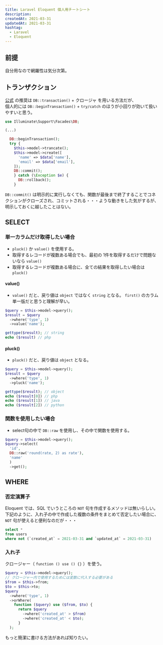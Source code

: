 ```yaml
---
title: Laravel Eloquent 個人用チートシート
description:
createdAt: 2021-03-31
updatedAt: 2021-03-31
hashtag:
  - Laravel
  - Eloquent
---
```


## 前提
自分用なので網羅性は気分次第。

## トランザクション
[公式](https://readouble.com/laravel/6.x/ja/database.html#database-transactions) の推奨は `DB::transaction()` + クロージャ を用いる方法だが、  
個人的には `DB::beginTransaction()` + `try/catch` のほうが小回りが効いて扱いやすいと思う。

```php
use Illuminate\Support\Facades\DB;

(...)

  DB::beginTransaction();
  try {
    $this->model->trancate();
    $this->model->create([
      'name' => $data['name'],
      'email' => $data['email'],
    ]);
    DB::commit();
    } catch (\Exception $e) {
      DB::rollback();
    }
```

`DB::commit()` は明示的に実行しなくても、関数が最後まで終了することでコネクションがクローズされ、コミットされる・・・ような動きをした気がするが、明示しておくに越したことはない。

## SELECT

### 単一カラムだけ取得したい場合
* `pluck()` か `value()` を使用する。
* 取得するレコードが複数ある場合でも、最初の 1件を取得するだけで問題ないなら `value()`
* 取得するレコードが複数ある場合に、全ての結果を取得したい場合は `pluck()`

#### value()
* `value()` だと、戻り値は `object` ではなく `string` となる。 `first()` のカラム単一版だと思うと理解が早い。

```php
$query = $this->model->query();
$result = $query
  ->where('type', 1)
  ->value('name');

gettype($result); // string
echo ($result) // php
```

#### pluck()
* `pluck()` だと、戻り値は `object` となる。

```php
$query = $this->model->query();
$result = $query
  ->where('type', 1)
  ->pluck('name');

gettype($result); // object
echo ($result[0]) // php
echo ($result[1]) // java
echo ($result[2]) // python
```

### 関数を使用したい場合
* select句の中で `DB::raw` を使用し、その中で関数を使用する。

```php
$query = $this->model->query();
$query->select(
  'id',
  DB::raw('round(rate, 2) as rate'),
  'name'
  )
  ->get();
```



## WHERE

### 否定演算子
Eloquent では、SQL でいうところの `NOT` 句を作成するメソッドは無いらしい。  
下記のように、入れ子の中で作成した複数の条件をまとめて否定したい場合に、 `NOT` 句が使えると便利なのだが・・・

```sql
select *
from users
where not (`created_at` = 2021-03-31 and `updated_at` = 2021-03-31)
```


### 入れ子
クロージャー（ `function () use () {}` ）を使う。
```php
$query = $this->model->query();
// クロージャー内で使用するためには変数に代入する必要がある
$from = $this->from;
$to = $this->to;
$query
  ->where('type', 1)
  ->orWhere(
    function ($query) use ($from, $to) {
      return $query
        ->where('created_at' > $from)
        ->where('created_at' < $to);
      }
  );
```

もっと簡潔に書ける方法があれば知りたい。  

<!--more-->
